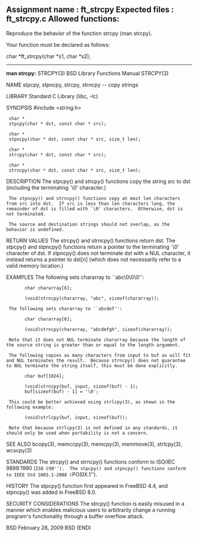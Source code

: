 Assignment name  : ft_strcpy
Expected files   : ft_strcpy.c
Allowed functions:
--------------------------------------------------------------------------------

Reproduce the behavior of the function strcpy (man strcpy).

Your function must be declared as follows:

char    *ft_strcpy(char *s1, char *s2);

-----------------------------------------
**man strcpy:**
STRCPY(3)                BSD Library Functions Manual                STRCPY(3)

NAME
     stpcpy, stpncpy, strcpy, strncpy -- copy strings

LIBRARY
     Standard C Library (libc, -lc)

SYNOPSIS
     #include <string.h>

     char *
     stpcpy(char * dst, const char * src);

     char *
     stpncpy(char * dst, const char * src, size_t len);

     char *
     strcpy(char * dst, const char * src);

     char *
     strncpy(char * dst, const char * src, size_t len);

DESCRIPTION
     The stpcpy() and strcpy() functions copy the string src to dst (including the terminating `\0' character.)

     The stpncpy() and strncpy() functions copy at most len characters from src into dst.  If src is less than len characters long, the remainder of dst is filled with `\0' characters.  Otherwise, dst is not terminated.

     The source and destination strings should not overlap, as the behavior is undefined.

RETURN VALUES
     The strcpy() and strncpy() functions return dst.  The stpcpy() and stpncpy() functions return a pointer to the terminating `\0' character of dst.  If stpncpy() does not terminate dst with a NUL character, it instead returns a pointer to dst[n] (which
     does not necessarily refer to a valid memory location.)

EXAMPLES
     The following sets chararray to ``abc\0\0\0'':

           char chararray[6];

           (void)strncpy(chararray, "abc", sizeof(chararray));

     The following sets chararray to ``abcdef'':

           char chararray[6];

           (void)strncpy(chararray, "abcdefgh", sizeof(chararray));

     Note that it does not NUL terminate chararray because the length of the source string is greater than or equal to the length argument.

     The following copies as many characters from input to buf as will fit and NUL terminates the result.  Because strncpy() does not guarantee to NUL terminate the string itself, this must be done explicitly.

           char buf[1024];

           (void)strncpy(buf, input, sizeof(buf) - 1);
           buf[sizeof(buf) - 1] = '\0';

     This could be better achieved using strlcpy(3), as shown in the following example:

           (void)strlcpy(buf, input, sizeof(buf));

     Note that because strlcpy(3) is not defined in any standards, it should only be used when portability is not a concern.

SEE ALSO
     bcopy(3), memccpy(3), memcpy(3), memmove(3), strlcpy(3), wcscpy(3)

STANDARDS
     The strcpy() and strncpy() functions conform to ISO/IEC 9899:1990 (``ISO C90'').  The stpcpy() and stpncpy() functions conform to IEEE Std 1003.1-2008 (``POSIX.1'').

HISTORY
     The stpcpy() function first appeared in FreeBSD 4.4, and stpncpy() was added in FreeBSD 8.0.

SECURITY CONSIDERATIONS
     The strcpy() function is easily misused in a manner which enables malicious users to arbitrarily change a running program's functionality through a buffer overflow attack.

BSD                            February 28, 2009                           BSD
(END)